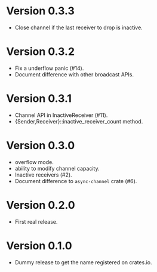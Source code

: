 # Version 0.3.3

- Close channel if the last receiver to drop is inactive.

# Version 0.3.2

- Fix a underflow panic (#14).
- Document difference with other broadcast APIs.

# Version 0.3.1

- Channel API in InactiveReceiver (#11).
- {Sender,Receiver}::inactive_receiver_count method.

# Version 0.3.0

- overflow mode.
- ability to modify channel capacity.
- Inactive receivers (#2).
- Document difference to `async-channel` crate (#6).

# Version 0.2.0

- First real release.

# Version 0.1.0

- Dummy release to get the name registered on crates.io.
